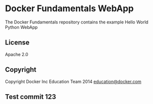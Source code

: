 Docker Fundamentals WebApp
==========================

The Docker Fundamentals repository contains the example Hello World Python WebApp

## License

Apache 2.0

## Copyright

Copyright Docker Inc Education Team 2014 <education@docker.com>

## Test commit 123
